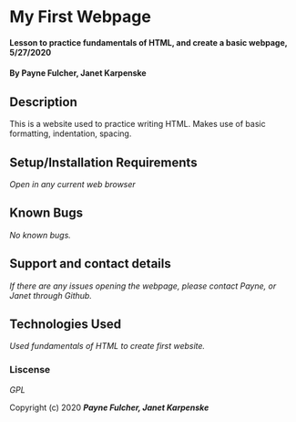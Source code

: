 # My First Webpage #

#### Lesson to practice fundamentals of HTML, and create a basic webpage, 5/27/2020 

#### By Payne Fulcher, Janet Karpenske

## Description 

This is a website used to practice writing HTML. Makes use of basic formatting, indentation, spacing.  

## Setup/Installation Requirements

_Open in any current web browser_

## Known Bugs 

_No known bugs._

## Support and contact details

_If there are any issues opening the webpage, please contact Payne, or Janet through Github._

## Technologies Used 

_Used fundamentals of HTML to create first website._

### Liscense 

*GPL*

Copyright (c) 2020 **_Payne Fulcher, Janet Karpenske_**
